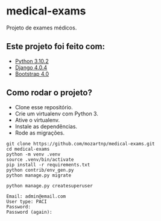 # medical-exams

Projeto de exames médicos.

## Este projeto foi feito com:

* [Python 3.10.2](https://www.python.org/)
* [Django 4.0.4](https://www.djangoproject.com/)
* [Bootstrap 4.0](https://getbootstrap.com/)

## Como rodar o projeto?

* Clone esse repositório.
* Crie um virtualenv com Python 3.
* Ative o virtualenv.
* Instale as dependências.
* Rode as migrações.

```
git clone https://github.com/mozartnp/medical-exams.git
cd medical-exams
python -m venv .venv
source .venv/bin/activate
pip install -r requirements.txt
python contrib/env_gen.py
python manage.py migrate

python manage.py createsuperuser

Email: admin@email.com
User type: PACI
Password: 
Password (again): 
```